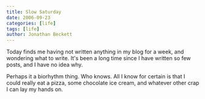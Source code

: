 ```yaml
---
title: Slow Saturday
date: 2006-09-23
categories: [life]
tags: [life]
author: Jonathan Beckett
---
```


Today finds me having not written anything in my blog for a week, and wondering what to write. It's been a long time since I have written so few posts, and I have no idea why.

Perhaps it a biorhythm thing. Who knows. All I know for certain is that I could really eat a pizza, some chocolate ice cream, and whatever other crap I can lay my hands on.